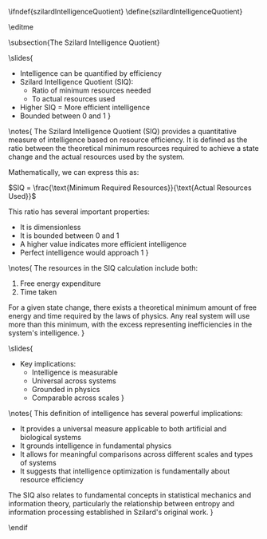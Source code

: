 \ifndef{szilardIntelligenceQuotient}
\define{szilardIntelligenceQuotient}

\editme

\subsection{The Szilard Intelligence Quotient}

\slides{
* Intelligence can be quantified by efficiency
* Szilard Intelligence Quotient (SIQ):
    * Ratio of minimum resources needed
    * To actual resources used
* Higher SIQ = More efficient intelligence
* Bounded between 0 and 1
}

\notes{
The Szilard Intelligence Quotient (SIQ) provides a quantitative measure of intelligence based on resource efficiency. It is defined as the ratio between the theoretical minimum resources required to achieve a state change and the actual resources used by the system.

Mathematically, we can express this as:

$SIQ = \frac{\text{Minimum Required Resources}}{\text{Actual Resources Used}}$

This ratio has several important properties:
* It is dimensionless
* It is bounded between 0 and 1
* A higher value indicates more efficient intelligence
* Perfect intelligence would approach 1
}

\notes{
The resources in the SIQ calculation include both:
1. Free energy expenditure
2. Time taken

For a given state change, there exists a theoretical minimum amount of free energy and time required by the laws of physics. Any real system will use more than this minimum, with the excess representing inefficiencies in the system's intelligence.
}

\slides{
* Key implications:
    * Intelligence is measurable
    * Universal across systems
    * Grounded in physics
    * Comparable across scales
}

\notes{
This definition of intelligence has several powerful implications:
* It provides a universal measure applicable to both artificial and biological systems
* It grounds intelligence in fundamental physics
* It allows for meaningful comparisons across different scales and types of systems
* It suggests that intelligence optimization is fundamentally about resource efficiency

The SIQ also relates to fundamental concepts in statistical mechanics and information theory, particularly the relationship between entropy and information processing established in Szilard's original work.
}

\endif 